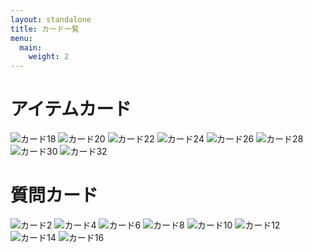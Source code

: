 ```yaml
---
layout: standalone
title: カード一覧
menu:
  main:
    weight: 2
---
```


<!-- TODO: 各カードの説明ページ作成 -->

# アイテムカード

<div class="gallery">
    <img src="./アートボード 18.png" alt="カード18">
    <img src="./アートボード 20.png" alt="カード20">
    <img src="./アートボード 22.png" alt="カード22">
    <img src="./アートボード 24.png" alt="カード24">
    <img src="./アートボード 26.png" alt="カード26">
    <img src="./アートボード 28.png" alt="カード28">
    <img src="./アートボード 30.png" alt="カード30">
    <img src="./アートボード 32.png" alt="カード32">
</div>

# 質問カード

<div class="gallery">
    <img src="./アートボード 2.png" alt="カード2">
    <img src="./アートボード 4.png" alt="カード4">
    <img src="./アートボード 6.png" alt="カード6">
    <img src="./アートボード 8.png" alt="カード8">
    <img src="./アートボード 10.png" alt="カード10">
    <img src="./アートボード 12.png" alt="カード12">
    <img src="./アートボード 14.png" alt="カード14">
    <img src="./アートボード 16.png" alt="カード16">
</div>

